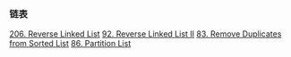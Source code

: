### 链表

[206. Reverse Linked List](https://leetcode.com/problems/reverse-linked-list/)
[92. Reverse Linked List II](https://leetcode.com/problems/reverse-linked-list-ii/)
[83. Remove Duplicates from Sorted List](https://leetcode.com/problems/remove-duplicates-from-sorted-list/)
[86. Partition List](https://leetcode.com/problems/partition-list/)
